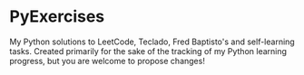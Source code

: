 # PyExercises
My Python solutions to LeetCode, Teclado, Fred Baptisto's and self-learning tasks. Created primarily for the sake of the tracking of my Python learning progress, but you are welcome to propose changes!
